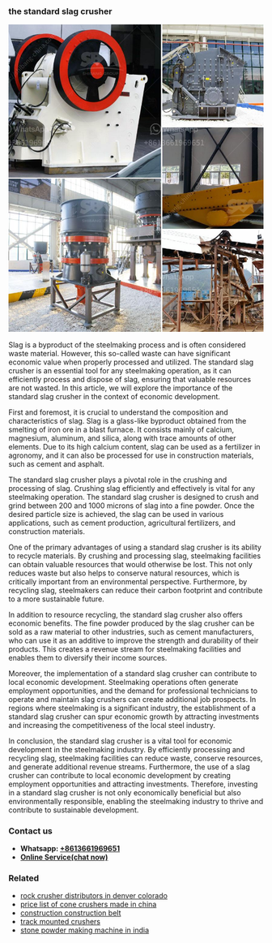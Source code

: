 <h3>the standard slag crusher</h3><img src='1708663744.jpg' alt=''><p>Slag is a byproduct of the steelmaking process and is often considered waste material. However, this so-called waste can have significant economic value when properly processed and utilized. The standard slag crusher is an essential tool for any steelmaking operation, as it can efficiently process and dispose of slag, ensuring that valuable resources are not wasted. In this article, we will explore the importance of the standard slag crusher in the context of economic development.</p><p>First and foremost, it is crucial to understand the composition and characteristics of slag. Slag is a glass-like byproduct obtained from the smelting of iron ore in a blast furnace. It consists mainly of calcium, magnesium, aluminum, and silica, along with trace amounts of other elements. Due to its high calcium content, slag can be used as a fertilizer in agronomy, and it can also be processed for use in construction materials, such as cement and asphalt.</p><p>The standard slag crusher plays a pivotal role in the crushing and processing of slag. Crushing slag efficiently and effectively is vital for any steelmaking operation. The standard slag crusher is designed to crush and grind between 200 and 1000 microns of slag into a fine powder. Once the desired particle size is achieved, the slag can be used in various applications, such as cement production, agricultural fertilizers, and construction materials.</p><p>One of the primary advantages of using a standard slag crusher is its ability to recycle materials. By crushing and processing slag, steelmaking facilities can obtain valuable resources that would otherwise be lost. This not only reduces waste but also helps to conserve natural resources, which is critically important from an environmental perspective. Furthermore, by recycling slag, steelmakers can reduce their carbon footprint and contribute to a more sustainable future.</p><p>In addition to resource recycling, the standard slag crusher also offers economic benefits. The fine powder produced by the slag crusher can be sold as a raw material to other industries, such as cement manufacturers, who can use it as an additive to improve the strength and durability of their products. This creates a revenue stream for steelmaking facilities and enables them to diversify their income sources.</p><p>Moreover, the implementation of a standard slag crusher can contribute to local economic development. Steelmaking operations often generate employment opportunities, and the demand for professional technicians to operate and maintain slag crushers can create additional job prospects. In regions where steelmaking is a significant industry, the establishment of a standard slag crusher can spur economic growth by attracting investments and increasing the competitiveness of the local steel industry.</p><p>In conclusion, the standard slag crusher is a vital tool for economic development in the steelmaking industry. By efficiently processing and recycling slag, steelmaking facilities can reduce waste, conserve resources, and generate additional revenue streams. Furthermore, the use of a slag crusher can contribute to local economic development by creating employment opportunities and attracting investments. Therefore, investing in a standard slag crusher is not only economically beneficial but also environmentally responsible, enabling the steelmaking industry to thrive and contribute to sustainable development.</p><h3>Contact us</h3><ul><li><strong>Whatsapp:&nbsp;<a href="https://wa.me/8613661969651">+8613661969651</a></strong></li><li><a href="https://swt.shibang-china.com/?git&amp;zhl&amp;the standard slag crusher"><strong>Online Service(chat now)</strong></a></li></ul><h3>Related</h3><ul><li><a href='rock crusher distributors in denver colorado.md'>rock crusher distributors in denver colorado</a></li><li><a href='price list of cone crushers made in china.md'>price list of cone crushers made in china</a></li><li><a href='construction construction belt.md'>construction construction belt</a></li><li><a href='track mounted crushers.md'>track mounted crushers</a></li><li><a href='stone powder making machine in india.md'>stone powder making machine in india</a></li></ul>